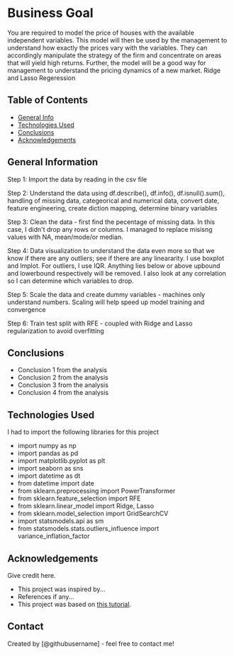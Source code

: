 # Business Goal
You are required to model the price of houses with the available independent variables. This model will then be used by the management to understand how exactly the prices vary with the variables. They can accordingly manipulate the strategy of the firm and concentrate on areas that will yield high returns. Further, the model will be a good way for management to understand the pricing dynamics of a new market. Ridge and Lasso Regeression

## Table of Contents
* [General Info](#general-information)
* [Technologies Used](#technologies-used)
* [Conclusions](#conclusions)
* [Acknowledgements](#acknowledgements)

<!-- You can include any other section that is pertinent to your problem -->

## General Information
Step 1: Import the data by reading in the csv file

Step 2: Understand the data using df.describe(), df.info(), df.isnull().sum(), handling of missing data, categeorical and numerical data, convert date, feature engineering, create diction mapping, determine binary variables

Step 3: Clean the data - first find the pecentage of missing data.  In this case, I didn't drop any rows or columns.  I managed to replace misisng values with NA, mean/mode/or median.

Step 4: Data visualization to understand the data even more so that we know if there are any outliers; see if there are any lineararity.  I use boxplot and lmplot.
For outliers, I use IQR. Anything lies below or above upbound and lowerbound respectively will be removed. I also look at any correlation so I can determine which variables to drop.

Step 5: Scale the data and create dummy variables - machines only understand numbers.  Scaling will help speed up model training and convergence

Step 6: Train test split with RFE - coupled with Ridge and Lasso regularization to avoid overfitting


<!-- You don't have to answer all the questions - just the ones relevant to your project. -->

## Conclusions
- Conclusion 1 from the analysis
- Conclusion 2 from the analysis
- Conclusion 3 from the analysis
- Conclusion 4 from the analysis

<!-- You don't have to answer all the questions - just the ones relevant to your project. -->


## Technologies Used
I had to import the following libraries for this project

- import numpy as np
- import pandas as pd
- import matplotlib.pyplot as plt
- import seaborn as sns
- import datetime as dt
- from datetime import date
- from sklearn.preprocessing import PowerTransformer
- from sklearn.feature_selection import RFE
- from sklearn.linear_model import Ridge, Lasso
- from sklearn.model_selection import GridSearchCV
- import statsmodels.api as sm
- from statsmodels.stats.outliers_influence import variance_inflation_factor





<!-- As the libraries versions keep on changing, it is recommended to mention the version of library used in this project -->

## Acknowledgements
Give credit here.
- This project was inspired by...
- References if any...
- This project was based on [this tutorial](https://www.example.com).


## Contact
Created by [@githubusername] - feel free to contact me!


<!-- Optional -->
<!-- ## License -->
<!-- This project is open source and available under the [... License](). -->

<!-- You don't have to include all sections - just the one's relevant to your project -->

